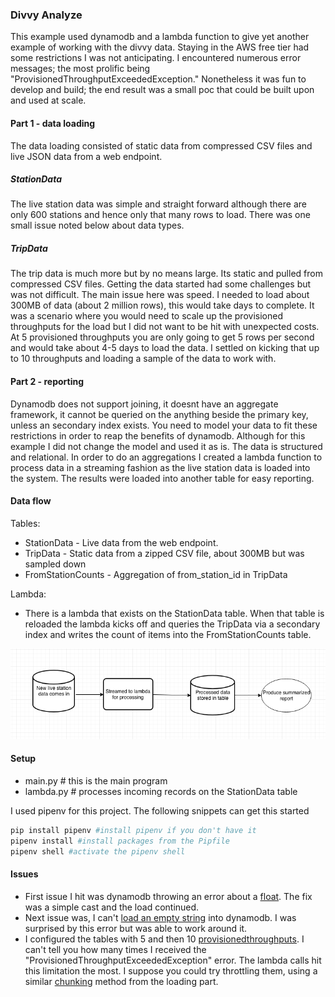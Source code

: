 ### Divvy Analyze

This example used dynamodb and a lambda function to give yet another example of working with the divvy data. Staying in the AWS free tier had some restrictions I was not anticipating. I encountered numerous error messages; the most prolific being "ProvisionedThroughputExceededException." Nonetheless it was fun to develop and build; the end result was a small poc that could be built upon and used at scale. 
   

#### Part 1 - data loading

The data loading consisted of static data from compressed CSV files and live JSON data from a web endpoint. 
##### StationData

The live station data was simple and straight forward although there are only 600 stations and hence only that many rows to load. There was one small issue noted below about data types. 

##### TripData

The trip data is much more but by no means large. Its static and pulled from compressed CSV files. Getting the data started had some challenges but was not difficult. The main issue here was speed. I needed to load about 300MB of data (about 2 million rows), this would take days to complete. It was a scenario where you would need to scale up the provisioned throughputs for the load but I did not want to be hit with unexpected costs. At 5 provisioned throughputs you are only going to get 5 rows per second and would take about 4-5 days to load the data. I settled on kicking that up to 10 throughputs and loading a sample of the data to work with. 
 
#### Part 2 - reporting

Dynamodb does not support joining, it doesnt have an aggregate framework, it cannot be queried on the anything beside the primary key, unless an secondary index exists. You need to model your data to fit these restrictions in order to reap the benefits of dynamodb. Although for this example I did not change the model and used it as is. The data is structured and relational. In order to do an aggregations I created a lambda function to process data in a streaming fashion as the live station data is loaded into the system. The results were loaded into another table for easy reporting.


#### Data flow

Tables:
* StationData - Live data from the web endpoint.
* TripData - Static data from a zipped CSV file, about 300MB but was sampled down
* FromStationCounts - Aggregation of from_station_id in TripData

Lambda:
* There is a lambda that exists on the StationData table. When that table is reloaded the lambda kicks off and queries the TripData via a secondary index and writes the count of items into the FromStationCounts table.  

![aws_flow](aws_viz.png) 

#### Setup

* main.py # this is the main program
* lambda.py # processes incoming records on the StationData table

I used pipenv for this project. The following snippets can get this started

```python
pip install pipenv #install pipenv if you don't have it
pipenv install #install packages from the Pipfile
pipenv shell #activate the pipenv shell
```

#### Issues


* First issue I hit was dynamodb throwing an error about a [float](https://github.com/j8mathis/divvy_analyze/blob/master/aws/utils.py#L31). The fix was a simple cast and the load continued. 
* Next issue was, I can't [load an empty string](https://github.com/j8mathis/divvy_analyze/blob/master/aws/utils.py#L101) into dynamodb. I was surprised by this error but was able to work around it.
* I configured the tables with 5 and then 10 [provisionedthroughputs](https://github.com/j8mathis/divvy_analyze/blob/master/aws/utils.py#L134). I can't tell you how many times I received the "ProvisionedThroughputExceededException" error. The lambda calls hit this limitation the most. I suppose you could try throttling them, using a similar [chunking](https://github.com/j8mathis/divvy_analyze/blob/master/aws/utils.py#L46) method from the loading part. 


